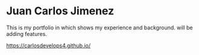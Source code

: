 # Juan Carlos Jimenez

This is my portfolio in which shows my experience and background. 
will be adding features.

https://carlosdevelops4.github.io/
